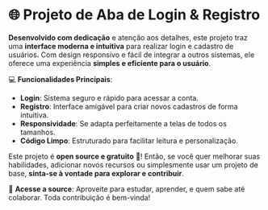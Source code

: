 # 🌐 Projeto de Aba de Login & Registro

**Desenvolvido com dedicação** e atenção aos detalhes, este projeto traz uma **interface moderna e intuitiva** para realizar login e cadastro de usuários. Com design responsivo e fácil de integrar a outros sistemas, ele oferece uma experiência **simples e eficiente para o usuário**.

💻 **Funcionalidades Principais**:
- **Login**: Sistema seguro e rápido para acessar a conta.
- **Registro**: Interface amigável para criar novos cadastros de forma intuitiva.
- **Responsividade**: Se adapta perfeitamente a telas de todos os tamanhos.
- **Código Limpo**: Estruturado para facilitar leitura e personalização.

Este projeto é **open source e gratuito** 🎉! Então, se você quer melhorar suas habilidades, adicionar novos recursos ou simplesmente usar um projeto de base, **sinta-se à vontade para explorar e contribuir**.

🔗 **Acesse a source**: Aproveite para estudar, aprender, e quem sabe até colaborar. Toda contribuição é bem-vinda!
